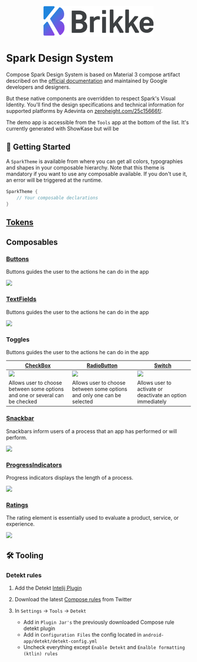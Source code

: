 <p align="center">
  <img
    width="300px"
    src="art/brikke-logo.webp"
    alt="Spark Design System logo" />
</p>

# Spark Design System

Compose Spark Design System is based on Material 3 compose artifact described
on the [official documentation](https://material.io/) and maintained by Google developers
and designers.

But these native components are overridden to respect Spark's Visual Identity. You'll find
the design specifications and technical information for supported platforms by Adevinta on
[zeroheight.com/25c15666f/](https://zeroheight.com/25c15666f/).

The demo app is accessible from the `Tools` app at the bottom of the list. It's currently
generated with ShowKase but will be

## 🚀 Getting Started

A `SparkTheme` is available from where you can get all
colors, typographies and shapes in your composable hierarchy. Note that this theme is
mandatory if you want to use any composable available.
If you don't use it, an error will be triggered at the runtime.

```kotlin
SparkTheme {
    // Your composable declarations
}
```

## [Tokens](./Tokens.md)

## Composables

### [Buttons](./Buttons.md)

Buttons guides the user to the actions he can do in the app

[![](../spark-screenshot-testing/test/snapshots/images/com.adevinta.spark_PreviewScreenshotTests_preview_tests_buttons_primarybutton_part_light.png)
](./Buttons.md)

### [TextFields](./TextFields.md)

Buttons guides the user to the actions he can do in the app

<img height="400" src="../spark-screenshot-testing/test/snapshots/images/com.adevinta.spark_PreviewScreenshotTests_preview_tests_textfields_textfield_light.png"/>

### Toggles

Buttons guides the user to the actions he can do in the app

| [CheckBox](./CheckBox.md)                                                                                                                                               | [RadioButton](./RadioButton.md)                                                                                                                                               | [Switch](./Switch.md)                                                                                                                                               |
|-------------------------------------------------------------------------------------------------------------------------------------------------------------------------|-------------------------------------------------------------------------------------------------------------------------------------------------------------------------------|---------------------------------------------------------------------------------------------------------------------------------------------------------------------|
| [![](../spark-screenshot-testing/test/snapshots/images/com.adevinta.spark_PreviewScreenshotTests_preview_tests_toggles_checkboxlabelled_part_light.png)](./CheckBox.md) | [![](../spark-screenshot-testing/test/snapshots/images/com.adevinta.spark_PreviewScreenshotTests_preview_tests_toggles_radiobuttonlabelled_part_light.png)](./RadioButton.md) | [![](../spark-screenshot-testing/test/snapshots/images/com.adevinta.spark_PreviewScreenshotTests_preview_tests_toggles_switchlabelled_part_light.png)](./Switch.md) |
| Allows user to choose between some options and one or several can be checked                                                                                            | Allows user to choose between some options and only one can be selected                                                                                                       | Allows user to activate or deactivate an option immediately                                                                                                         |

### [Snackbar](./Snackbar.md)

Snackbars inform users of a process that an app has performed or will perform.

[![](../spark-screenshot-testing/test/snapshots/images/com.adevinta.spark_SnackbarScreenshot_SnackBar[1]_data[bodyactionsnackbar]_colors[default]_theme[light].png)
](./Snackbar.md)

### [ProgressIndicators](./ProgressIndicators.md)

Progress indicators displays the length of a process.

[![](../spark-screenshot-testing/test/snapshots/images/com.adevinta.spark_PreviewScreenshotTests_preview_tests_progressindicator_linearprogressindicator_part_light.png)
](./ProgressIndicators.md)

### [Ratings](./Ratings.md)

The rating element is essentially used to evaluate a product, service, or experience.

[![](../spark-screenshot-testing/test/snapshots/images/com.adevinta.spark_PreviewScreenshotTests_preview_tests_ratings_ratingsmall_part_light.png)
](./Ratings.md)

## 🛠 Tooling

### Detekt rules

1. Add the Detekt [Intelij Plugin](https://plugins.jetbrains.com/plugin/10761-detekt)
2. Download the latest [Compose rules](https://github.com/twitter/compose-rules/releases/latest)
   from Twitter
3. In `Settings` -> `Tools` -> `Detekt`

    - Add in `Plugin Jar's` the previously downloaded Compose rule detekt plugin
    - Add in `Configuration Files` the config located in `android-app/detekt/detekt-config.yml`
    - Uncheck everything except `Enable Detekt` and `Enalble formatting (ktlin) rules`
